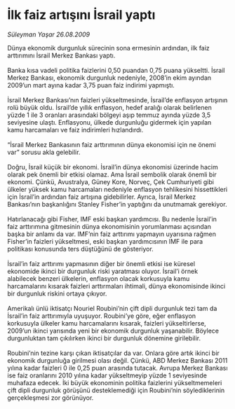 # İlk faiz artışını İsrail yaptı

*Süleyman Yaşar 26.08.2009*

<div class="taraf_structure_2col_1zq">
<div class="margen_n">



 <p>Dünya ekonomik durgunluk sürecinin sona ermesinin ardından, ilk faiz arttırımını İsrail Merkez Bankası yaptı. <br/><br/>Banka kısa vadeli politika faizlerini 0,50 puandan 0,75 puana yükseltti. İsrail Merkez Bankası, ekonomik durgunluk nedeniyle, 2008’in ekim ayından 2009’un mart ayına kadar 3,75 puan faiz indirimi yapmıştı. <br/><br/>İsrail Merkez Bankası’nın faizleri yükseltmesinde, İsrail’de enflasyon artışının rolü büyük oldu. İsrail’de yıllık enflasyon, hedef aralığı olarak belirlenen yüzde 1 ile 3 oranları arasındaki bölgeyi aşıp temmuz ayında yüzde 3,5 seviyesine ulaştı. Enflasyonu, ülkede durgunluğu gidermek için yapılan kamu harcamaları ve faiz indirimleri hızlandırdı. <br/><br/>“İsrail Merkez Bankasının faiz arttırımının dünya ekonomisi için ne önemi var” sorusu akla gelebilir. <br/><br/>Doğru, İsrail küçük bir ekonomi. İsrail’in dünya ekonomisi üzerinde hacim olarak pek önemli bir etkisi olamaz. Ama İsrail sembolik olarak önemli bir ekonomi. Çünkü, Avustralya, Güney Kore, Norveç, Çek Cumhuriyeti gibi ülkeler yüksek kamu harcamaları nedeniyle enflasyon tehlikesini hissettikleri için İsrail’in ardından faiz artışına gidebilirler. Ayrıca, İsrail Merkez Bankası’nın başkanlığını Stanley Fisher’in yaptığını da unutmamak gerekiyor. <br/><br/>Hatırlanacağı gibi Fisher, IMF eski başkan yardımcısı. Bu nedenle İsrail’in faiz arttırımına gitmesinin dünya ekonomisinin yorumlanması açısından başka bir anlamı da var. IMF’nin faiz arttırımı yapmayın uyarısına rağmen Fisher’in faizleri yükseltmesi, eski başkan yardımcısının IMF ile para politikası konusunda ters düştüğünü de gösteriyor. <br/><br/>İsrail’in faiz arttırımı yapmasının diğer bir önemli etkisi ise küresel ekonomide ikinci bir durgunluk riski yaratması oluyor. İsrail’i örnek alabilecek benzeri ülkelerin, enflasyon olacak korkusuyla kamu harcamalarını kısarak faizleri arttırmaları ihtimali, dünya ekonomisinde ikinci bir durgunluk riskini ortaya çıkıyor. <br/><br/>Amerikalı ünlü iktisatçı Nouriel Roubini’nin çift dipli durgunluk tezi tam da İsrail’in faiz arttırımıyla uyuşuyor. Roubini’ye göre, eğer enflasyon korkusuyla ülkeler kamu harcamalarını kısarak, faizleri yükseltirlerse, 2009’un ikinci yarısında yeni bir ekonomik durgunluk yaşanabilir. Böylece durgunluktan tam çıkılırken ikinci bir durgunluk dönemine girilebilir.<br/><br/>Roubini’nin tezine karşı çıkan iktisatçılar da var. Onlara göre artık ikinci bir ekonomik durgunluğa girilmesi olası değil. Çünkü, ABD Merkez Bankası 2011 yılına kadar faizleri 0 ile 0,25 puan arasında tutacak. Avrupa Merkez Bankası ise faiz oranlarını 2010 yılına kadar yükseltmeyip yüzde 1 seviyesinde muhafaza edecek. İki büyük ekonominin politika faizlerini yükseltmemeleri çift dipli durgunluk görüşünü desteklemediği için Roubini’nin söylediklerinin gerçekleşmesi zor görünüyor.</p>
<br/>
<br/>
<br/>



<br/>


<div id="taraf_not">
</div>

</div>


</div>
